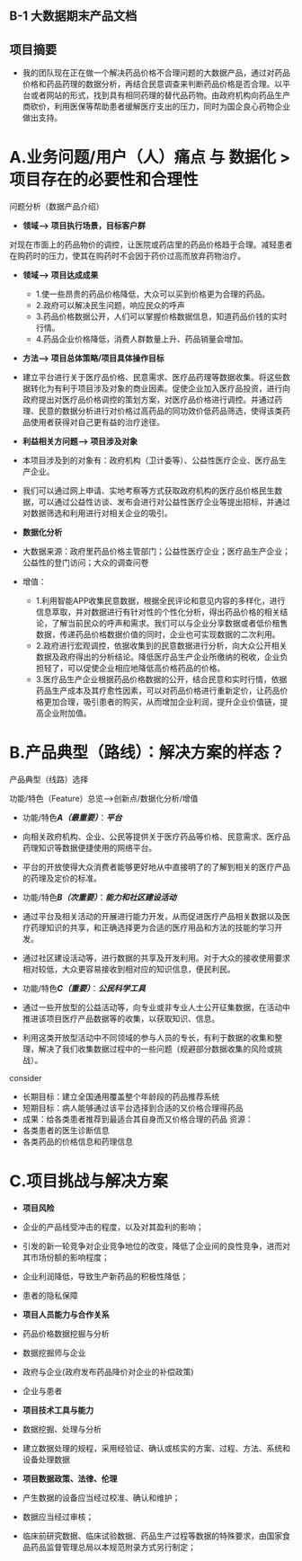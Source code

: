 ## B-1 大数据期末产品文档
## 项目摘要

- 我的团队现在正在做一个解决药品价格不合理问题的大数据产品，通过对药品价格和药品药理的数据分析，再结合民意调查来判断药品价格是否合理。以平台或者网站的形式，找到具有相同药理的替代品药物。由政府机构向药品生产商砍价，利用医保等帮助患者缓解医疗支出的压力，同时为国企良心药物企业做出支持。

# A.业务问题/用户（人）痛点 与 数据化 > 项目存在的必要性和合理性
问题分析（数据产品介绍）

   * **领域--> 项目执行场景，目标客户群**
   
   对现在市面上的药品物价的调控，让医院或药店里的药品价格趋于合理。减轻患者在购药时的压力，使其在购药时不会因于药价过高而放弃药物治疗。
   
   * **领域--> 项目达成成果**
      * 1.使一些昂贵的药品价格降低，大众可以买到价格更为合理的药品。
      * 2.政府可以解决民生问题，响应民众的呼声
      * 3.药品价格数据公开，人们可以掌握价格数据信息，知道药品价钱的实时行情。
      * 4.药品企业价格降低，消费人群数量上升、药品销量会增加。

   * **方法--> 项目总体策略/项目具体操作目标**
   * 建立平台进行关于医疗品价格、民意需求、医疗品药理等数据收集。将这些数据转化为有利于项目涉及对象的商业因素。促使企业加入医疗品投资，进行向政府提出对医疗品价格调控的策划方案，对医疗品价格进行调控。并通过药理、民意的数据分析进行对价格过高药品的同功效价低药品筛选，使得该类药品使用者获得对自己更有益的治疗途径。

   * **利益相关方问题--> 项目涉及对象**
   * 本项目涉及到的对象有：政府机构（卫计委等）、公益性医疗企业、医疗品生产企业。
   * 我们可以通过网上申请、实地考察等方式获取政府机构的医疗品价格民生数据，可以通过公益性访谈、发布会进行对公益性医疗企业等提出招标，并通过对数据筛选和利用进行对相关企业的吸引。
   
   * **数据化分析**
   * 大数据来源：政府里药品价格主管部门；公益性医疗企业；医疗品生产企业；公益性的登门访问；大众的调查问卷
   * 增值：
      * 1.利用智能APP收集民意数据，根据全民评论和意见内容的多样化，进行信息萃取，并对数据进行有针对性的个性化分析，得出药品价格的相关结论，了解当前民众的呼声和需求。我们可以与企业分享数据或者低价租售数据，传递药品价格数据价值的同时，企业也可实现数据的二次利用。
      * 2.政府进行宏观调控，依据收集到的民意数据进行分析，向大众公开相关数据及政府得出的分析结论。降低医疗品生产企业所缴纳的税收，企业负担轻了，可以促使企业相应地降低高价格药品的价格。
      * 3.医疗品生产企业根据药品价格数据的公开，结合民意和实时行情，依据药品生产成本及其疗愈性因素，可以对药品价格进行重新定价，让药品价格更加合理，吸引患者的购买，从而增加企业利润，提升企业价值链，提高企业附加值。


# B.产品典型（路线）：解决方案的样态？
产品典型（线路）选择

功能/特色（Feature）总览-->创新点/数据化分析/增值

* 功能/特色***A（最重要）***：***平台***
* 向相关政府机构、企业、公民等提供关于医疗药品等价格、民意需求、医疗品药理知识等数据便捷使用的网络平台。
* 平台的开放使得大众消费者能够更好地从中直接明了的了解到相关的医疗产品的药理及定价的标准。

* 功能/特色***B（次重要）***：***能力和社区建设活动***
* 通过平台及相关活动的开展进行能力开发，从而促进医疗产品相关数据以及医疗药理知识的共享，和正确选择更为合适的医疗用品和方法的技能的学习开发。
* 通过社区建设活动等，进行数据的共享及开发利用。对于大众的接收使用要求相对较低，大众更容易接收到相对应的知识信息，便民利民。

* 功能/特色***C（重要）***：***公民科学工具***
* 通过一些开放型的公益活动等，向专业或非专业人士公开征集数据，在活动中推进该项目医疗产品数据等的收集，以获取知识、信息。
* 利用这类开放型活动中不同领域的参与人员的专长，有利于数据的收集和整理，解决了我们收集数据过程中的一些问题（规避部分数据收集的风险或挑战）。

consider

  * 长期目标：建立全国通用覆盖整个年龄段的药品推荐系统
  * 短期目标：病人能够通过该平台选择到合适的又价格合理得药品
  * 成果：给各类患者推荐到最适合其自身而又价格合理的药品
  资源：
  * 各类患者的医生诊断信息
  * 各类药品的价格信息和药理信息
  

# C.项目挑战与解决方案
   * **项目风险**
   * 企业的产品线受冲击的程度，以及对其盈利的影响；
   * 引发的新一轮竞争对企业竞争地位的改变，降低了企业间的良性竞争，进而对其市场份额的影响程度；
   * 企业利润降低，导致生产新药品的积极性降低；
   * 患者的隐私保障

   * **项目人员能力与合作关系**
   * 药品价格数据挖掘与分析
   * 数据挖掘师与企业
   * 政府与企业(政府发布药品降价对企业的补偿政策)
   * 企业与患者

   * **项目技术工具与能力**
   * 数据挖掘、处理与分析
   * 建立数据处理的规程，采用经验证、确认或核实的方案、过程、方法、系统和设备处理数据
   
   * **项目数据政策、法律、伦理**
   * 产生数据的设备应当经过校准、确认和维护；
   * 数据应当经过审核；
   * 临床前研究数据、临床试验数据、药品生产过程等数据的特殊要求，由国家食品药品监督管理总局以本规范附录方式另行制定；
